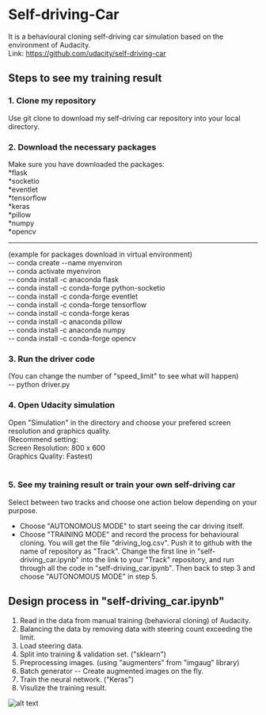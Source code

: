 # Self-driving-Car
It is a behavioural cloning self-driving car simulation based on the environment of Audacity. <br />
Link: https://github.com/udacity/self-driving-car <br />

## Steps to see my training result ##
### 1. Clone my repository ###
Use git clone to download my self-driving car repository into your local directory. <br />

### 2. Download the necessary packages ###
Make sure you have downloaded the packages: <br />
*flask <br />
*socketio <br />
*eventlet <br />
*tensorflow <br />
*keras <br />
*pillow <br />
*numpy <br />
*opencv 

-------------------------
(example for packages download in virtual environment) <br />
-- conda create --name myenviron <br />
-- conda activate myenviron <br />
-- conda install -c anaconda flask <br />
-- conda install -c conda-forge python-socketio <br />
-- conda install -c conda-forge eventlet <br />
-- conda install -c conda-forge tensorflow <br />
-- conda install -c conda-forge keras <br />
-- conda install -c anaconda pillow <br />
-- conda install -c anaconda numpy <br />
-- conda install -c conda-forge opencv

### 3. Run the driver code ###
(You can change the number of "speed_limit" to see what will happen) <br />
-- python driver.py

### 4. Open Udacity simulation ###
Open "Simulation" in the directory and choose your prefered screen resolution and graphics quality. <br />
(Recommend setting: <br />
Screen Resolution: 800 x 600 <br />
Graphics Quality: Fastest) <br /> <br />

### 5. See my training result or train your own self-driving car ###
Select between two tracks and choose one action below depending on your purpose.
* Choose "AUTONOMOUS MODE" to start seeing the car driving itself.
* Choose "TRAINING MODE" and record the process for behavioural cloning. You will get the file "driving_log.csv". Push it to github with the name of repository as "Track". Change the first line in "self-driving_car.ipynb" into the link to your "Track" repository, and run through all the code in "self-driving_car.ipynb". Then back to step 3 and choose "AUTONOMOUS MODE" in step 5.

## Design process in "self-driving_car.ipynb" ##
1. Read in the data from manual training (behavioral cloning) of Audacity. <br />
2. Balancing the data by removing data with steering count exceeding the limit. <br />
3. Load steering data. <br />
4. Split into training & validation set. ("sklearn") <br />
5. Preprocessing images. (using "augmenters" from "imgaug" library) <br />
6. Batch generator -- Create augmented images on the fly. <br />
7. Train the neural network. ("Keras") <br />
8. Visulize the training result. <br />

![alt text](https://i.ytimg.com/vi/nbVoUx6fCeo/maxresdefault.jpg)
